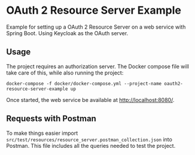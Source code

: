 # OAuth 2 Resource Server Example

Example for setting up a OAuth 2 Resource Server on a web service with Spring Boot. Using Keycloak as the OAuth server.

## Usage

The project requires an authorization server. The Docker compose file will take care of this, while also running the project:

```
docker-compose -f docker/docker-compose.yml --project-name oauth2-resource-server-example up
```

Once started, the web service be available at [http://localhost:8080/](http://localhost:8080/).

## Requests with Postman

To make things easier import `src/test/resources/resource_server.postman_collection.json` into Postman. This file includes all the queries needed to test the project.
